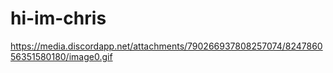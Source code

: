 # hi-im-chris
https://media.discordapp.net/attachments/790266937808257074/824786056351580180/image0.gif
